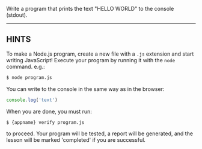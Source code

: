 Write a program that prints the text "HELLO WORLD" to the console (stdout).

----------------------------------------------------------------------
## HINTS

To make a Node.js program, create a new file with a `.js` extension and start writing JavaScript! Execute your program by running it with the `node` command. e.g.:

```sh
$ node program.js
```

You can write to the console in the same way as in the browser:

```js
console.log('text')
```

When you are done, you must run:

```sh
$ {appname} verify program.js
```

to proceed. Your program will be tested, a report will be generated, and the lesson will be marked 'completed' if you are successful.
